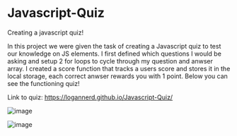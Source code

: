 # Javascript-Quiz
Creating a javascript quiz!


In this project we were given the task of creating a Javascript quiz to test our knowledge on JS elements. I first defined which questions I would be asking and setup 2 for loops to cycle through my question and anwser array. I created a score function that tracks a users score and stores it in the local storage, each correct anwser rewards you with 1 point. Below you can see the functioning quiz! 

Link to quiz: https://logannerd.github.io/Javascript-Quiz/

![image](https://user-images.githubusercontent.com/26885024/200449903-616e4f24-13b0-4acc-b92e-ae486afc4364.png)

![image](https://user-images.githubusercontent.com/26885024/200449934-d1c55415-785f-47ee-b5f8-bb5f37a653c6.png)

